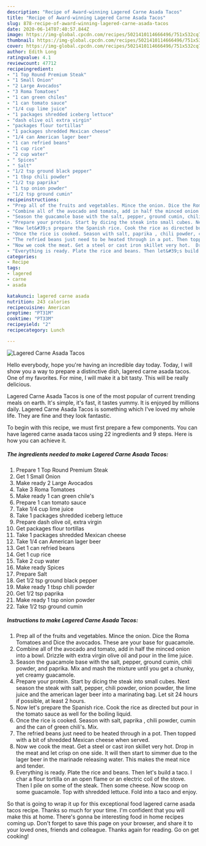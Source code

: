 ```yaml
---
description: "Recipe of Award-winning Lagered Carne Asada Tacos"
title: "Recipe of Award-winning Lagered Carne Asada Tacos"
slug: 878-recipe-of-award-winning-lagered-carne-asada-tacos
date: 2020-06-14T07:40:57.844Z
image: https://img-global.cpcdn.com/recipes/5021410114666496/751x532cq70/lagered-carne-asada-tacos-recipe-main-photo.jpg
thumbnail: https://img-global.cpcdn.com/recipes/5021410114666496/751x532cq70/lagered-carne-asada-tacos-recipe-main-photo.jpg
cover: https://img-global.cpcdn.com/recipes/5021410114666496/751x532cq70/lagered-carne-asada-tacos-recipe-main-photo.jpg
author: Edith Long
ratingvalue: 4.1
reviewcount: 47712
recipeingredient:
- "1 Top Round Premium Steak"
- "1 Small Onion"
- "2 Large Avocados"
- "3 Roma Tomatoes"
- "1 can green chiles"
- "1 can tomato sauce"
- "1/4 cup lime juice"
- "1 packages shredded iceberg lettuce"
- "dash olive oil extra virgin"
- "packages flour tortillas"
- "1 packages shredded Mexican cheese"
- "1/4 can American lager beer"
- "1 can refried beans"
- "1 cup rice"
- "2 cup water"
- " Spices"
- " Salt"
- "1/2 tsp ground black pepper"
- "1 tbsp chili powder"
- "1/2 tsp paprika"
- "1 tsp onion powder"
- "1/2 tsp ground cumin"
recipeinstructions:
- "Prep all of the fruits and vegetables. Mince the onion. Dice the Roma Tomatoes and  Dice the avocados. These are your base for guacamole."
- "Combine all of the avocado and tomato, add in half the minced onion into a bowl. Drizzle with extra virgin  olive oil and pour in the lime juice."
- "Season the guacamole base with the salt, pepper, ground cumin, chili powder, and paprika. Mix and mash the mixture until you get a chunky, yet creamy guacamole."
- "Prepare your protein. Start by dicing the steak into small cubes. Next season the steak with salt, pepper, chili powder, onion powder, the lime juice and the american lager beer into a marinating bag. Let sit 24 hours if possible, at least 2 hours."
- "Now let&#39;s prepare the Spanish rice. Cook the rice as directed but pour in the tomato sauce as well for the boiling liquid."
- "Once the rice is cooked. Season with salt, paprika , chili powder, cumin and the can of green chili&#39;s. Mix."
- "The refried beans just need to be heated through in a pot. Then topped with a bit of shredded Mexican cheese when served."
- "Now we cook the meat. Get a steel or cast iron skillet very hot.  Drop in the meat and let crisp on one side. It will then start to simmer due to the lager beer in the marinade releasing water. This makes the meat nice and tender."
- "Everything is ready. Plate the rice and beans. Then let&#39;s build a taco. I char a flour tortilla on an open flame or an electric coil of the stove. Then I pile on some of the steak. Then some cheese. Now scoop on some guacamole. Top with shredded lettuce. Fold into a taco and enjoy."
categories:
- Recipe
tags:
- lagered
- carne
- asada

katakunci: lagered carne asada 
nutrition: 243 calories
recipecuisine: American
preptime: "PT31M"
cooktime: "PT33M"
recipeyield: "2"
recipecategory: Lunch

---
```



![Lagered Carne Asada Tacos](https://img-global.cpcdn.com/recipes/5021410114666496/751x532cq70/lagered-carne-asada-tacos-recipe-main-photo.jpg)

Hello everybody, hope you're having an incredible day today. Today, I will show you a way to prepare a distinctive dish, lagered carne asada tacos. One of my favorites. For mine, I will make it a bit tasty. This will be really delicious.

Lagered Carne Asada Tacos is one of the most popular of current trending meals on earth. It's simple, it's fast, it tastes yummy. It is enjoyed by millions daily. Lagered Carne Asada Tacos is something which I've loved my whole life. They are fine and they look fantastic.




To begin with this recipe, we must first prepare a few components. You can have lagered carne asada tacos using 22 ingredients and 9 steps. Here is how you can achieve it.

<!--inarticleads1-->

##### The ingredients needed to make Lagered Carne Asada Tacos:

1. Prepare 1 Top Round Premium Steak
1. Get 1 Small Onion
1. Make ready 2 Large Avocados
1. Take 3 Roma Tomatoes
1. Make ready 1 can green chile&#39;s
1. Prepare 1 can tomato sauce
1. Take 1/4 cup lime juice
1. Take 1 packages shredded iceberg lettuce
1. Prepare dash olive oil, extra virgin
1. Get packages flour tortillas
1. Take 1 packages shredded Mexican cheese
1. Take 1/4 can American lager beer
1. Get 1 can refried beans
1. Get 1 cup rice
1. Take 2 cup water
1. Make ready  Spices
1. Prepare  Salt
1. Get 1/2 tsp ground black pepper
1. Make ready 1 tbsp chili powder
1. Get 1/2 tsp paprika
1. Make ready 1 tsp onion powder
1. Take 1/2 tsp ground cumin




<!--inarticleads2-->

##### Instructions to make Lagered Carne Asada Tacos:

1. Prep all of the fruits and vegetables. Mince the onion. Dice the Roma Tomatoes and  Dice the avocados. These are your base for guacamole.
1. Combine all of the avocado and tomato, add in half the minced onion into a bowl. Drizzle with extra virgin  olive oil and pour in the lime juice.
1. Season the guacamole base with the salt, pepper, ground cumin, chili powder, and paprika. Mix and mash the mixture until you get a chunky, yet creamy guacamole.
1. Prepare your protein. Start by dicing the steak into small cubes. Next season the steak with salt, pepper, chili powder, onion powder, the lime juice and the american lager beer into a marinating bag. Let sit 24 hours if possible, at least 2 hours.
1. Now let&#39;s prepare the Spanish rice. Cook the rice as directed but pour in the tomato sauce as well for the boiling liquid.
1. Once the rice is cooked. Season with salt, paprika , chili powder, cumin and the can of green chili&#39;s. Mix.
1. The refried beans just need to be heated through in a pot. Then topped with a bit of shredded Mexican cheese when served.
1. Now we cook the meat. Get a steel or cast iron skillet very hot.  Drop in the meat and let crisp on one side. It will then start to simmer due to the lager beer in the marinade releasing water. This makes the meat nice and tender.
1. Everything is ready. Plate the rice and beans. Then let&#39;s build a taco. I char a flour tortilla on an open flame or an electric coil of the stove. Then I pile on some of the steak. Then some cheese. Now scoop on some guacamole. Top with shredded lettuce. Fold into a taco and enjoy.




So that is going to wrap it up for this exceptional food lagered carne asada tacos recipe. Thanks so much for your time. I'm confident that you will make this at home. There's gonna be interesting food in home recipes coming up. Don't forget to save this page on your browser, and share it to your loved ones, friends and colleague. Thanks again for reading. Go on get cooking!
